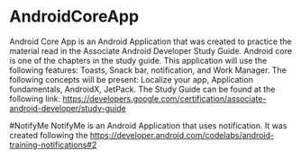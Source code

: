 # AndroidCoreApp
Android Core App is an Android Application that was created to practice the material read in the Associate Android Developer Study Guide. 
Android core is one of the chapters in the study guide. 
This application will use the following features: Toasts, Snack bar, notification, and Work Manager. 
The following concepts will be present: Localize your app, Application fundamentals, AndroidX, JetPack. 
The Study Guide can be found at the following link: https://developers.google.com/certification/associate-android-developer/study-guide

#NotifyMe
NotifyMe is an Android Application that uses notification. 
It was created following the https://developer.android.com/codelabs/android-training-notifications#2


